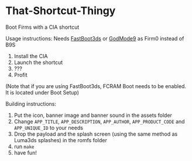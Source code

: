 # That-Shortcut-Thingy
Boot Firms with a CIA shortcut

Usage instructions:
  Needs [FastBoot3ds](https://github.com/derrekr/fastboot3DS) or [GodMode9](https://github.com/d0k3/GodMode9) as Firm0 instead of B9S  
  1. Install the CIA
  2. Launch the shortcut
  3. ???
  4. Profit
  
  (Note that if you are using FastBoot3ds, FCRAM Boot needs to be enabled. It is located under Boot Setup)

Building instructions:
  1. Put the icon, banner image and banner sound in the assets folder
  2. Change `APP_TITLE`, `APP_DESCRIPTION`, `APP_AUTHOR`, `APP_PRODUCT_CODE` and `APP_UNIQUE_ID` to your needs 
  3. Drop the payload and the splash screen (using the same method as Luma3ds splashes) in the romfs folder
  4. run `make`
  5. have fun!
